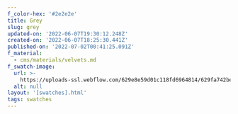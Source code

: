 ```yaml
---
f_color-hex: '#2e2e2e'
title: Grey
slug: grey
updated-on: '2022-06-07T19:30:12.248Z'
created-on: '2022-06-07T18:25:30.441Z'
published-on: '2022-07-02T00:41:25.091Z'
f_material:
  - cms/materials/velvets.md
f_swatch-image:
  url: >-
    https://uploads-ssl.webflow.com/629e8e59d01c118fd6964814/629fa742beb1d02bb7406504_grey.gif
  alt: null
layout: '[swatches].html'
tags: swatches
---
```



